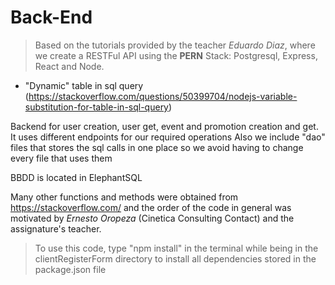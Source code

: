 # Back-End

>Based on the tutorials provided by the teacher *Eduardo Diaz*, where we create a RESTFul API using the **PERN** Stack: Postgresql, Express, React and Node.

- "Dynamic" table in sql query (https://stackoverflow.com/questions/50399704/nodejs-variable-substitution-for-table-in-sql-query)

Backend for user creation, user get, event and promotion creation and get.
It uses different endpoints for our required operations
Also we include "dao" files that stores the sql calls in one place so we avoid having to change every file that uses them

BBDD is located in ElephantSQL

Many other functions and methods were obtained from https://stackoverflow.com/ and the order of the code in general was motivated by *Ernesto Oropeza* (Cinetica Consulting Contact) and the assignature's teacher.

>To use this code, type "npm install" in the terminal while being in the clientRegisterForm directory to install all dependencies stored in the package.json file